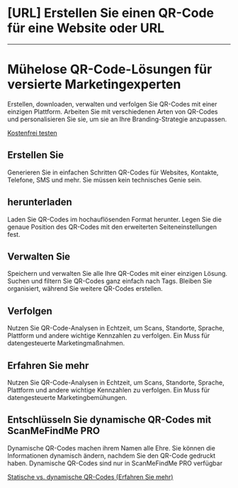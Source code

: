 <h1>[URL] Erstellen Sie einen QR-Code für eine Website oder URL</h1>

----------

<h1>Mühelose QR-Code-Lösungen für versierte Marketingexperten</h1>

<p>Erstellen, downloaden, verwalten und verfolgen Sie QR-Codes mit einer einzigen Plattform. Arbeiten Sie mit verschiedenen Arten von QR-Codes und personalisieren Sie sie, um sie an Ihre Branding-Strategie anzupassen.</p>

<p><a href="#pro">Kostenfrei testen</a></p>

<h2>Erstellen Sie</h2>

<p>Generieren Sie in einfachen Schritten QR-Codes für Websites, Kontakte, Telefone, SMS und mehr. Sie müssen kein technisches Genie sein.</p>

<h2>herunterladen</h2>

<p>Laden Sie QR-Codes im hochauflösenden Format herunter. Legen Sie die genaue Position des QR-Codes mit den erweiterten Seiteneinstellungen fest.</p>

<h2>Verwalten Sie</h2>

<p>Speichern und verwalten Sie alle Ihre QR-Codes mit einer einzigen Lösung. Suchen und filtern Sie QR-Codes ganz einfach nach Tags. Bleiben Sie organisiert, während Sie weitere QR-Codes erstellen.</p>

<h2>Verfolgen</h2>

<p>Nutzen Sie QR-Code-Analysen in Echtzeit, um Scans, Standorte, Sprache, Plattform und andere wichtige Kennzahlen zu verfolgen. Ein Muss für datengesteuerte Marketingmaßnahmen.</p>

<h2>Erfahren Sie mehr</h2>

<p>Nutzen Sie QR-Code-Analysen in Echtzeit, um Scans, Standorte, Sprache, Plattform und andere wichtige Kennzahlen zu verfolgen. Ein Muss für datengesteuerte Marketingbemühungen.</p>



<h2>Entschlüsseln Sie dynamische QR-Codes mit ScanMeFindMe PRO</h2>

<p>Dynamische QR-Codes machen ihrem Namen alle Ehre. Sie können die Informationen dynamisch ändern, nachdem Sie den QR-Code gedruckt haben. Dynamische QR-Codes sind nur in ScanMeFindMe PRO verfügbar

<p><a href="#article:about_static">Statische vs. dynamische QR-Codes (Erfahren Sie mehr)</a></p>
